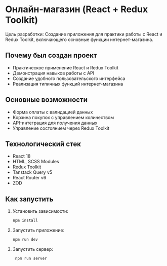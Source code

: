 # Онлайн-магазин (React + Redux Toolkit)

Цель разработки: Создание приложения для практики работы с React и Redux Toolkit, включающего основные функции интернет-магазина.

## Почему был создан проект
  - Практическое применение React и Redux Toolkit
  - Демонстрация навыков работы с API
  - Создание удобного пользовательского интерфейса
  - Реализация типичных функций интернет-магазина

## Основные возможности
  - Форма оплаты с валидацией данных
  - Корзина покупок с управлением количеством
  - API-интеграция для получения данных
  - Управление состоянием через Redux Toolkit

## Технологический стек

- React 18
- HTML, SCSS Modules
- Redux Toolkit
- Tanstack Query v5
- React Router v6
- ZOD

## Как запустить

1. Установить зависимости:

    ```bash
    npm install
    ```

2. Запустить приложение:

    ```bash
    npm run dev
    ```

2. Запустить сервер:

   ```bash
    npm run server
    ```
